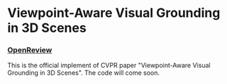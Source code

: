 # Viewpoint-Aware Visual Grounding in 3D Scenes
### [OpenReview](https://openreview.net/forum?id=LX9gTkDbqE&referrer=%5BAuthor%20Console%5D(%2Fgroup%3Fid%3Dthecvf.com%2FCVPR%2F2024%2FConference%2FAuthors%23your-submissions))
This is the official implement of CVPR paper "Viewpoint-Aware Visual Grounding in 3D Scenes".
The code will come soon.
